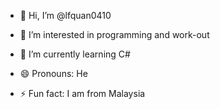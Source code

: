- 👋 Hi, I’m @lfquan0410
- 👀 I’m interested in programming and work-out
- 🌱 I’m currently learning C#
  

- 😄 Pronouns: He
- ⚡ Fun fact: I am from Malaysia

<!---
lfquan0410/lfquan0410 is a ✨ special ✨ repository because its `README.md` (this file) appears on your GitHub profile.
You can click the Preview link to take a look at your changes.
--->
